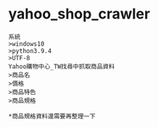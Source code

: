 # yahoo_shop_crawler
    系統
    >windows10
    >python3.9.4
    >UTF-8
    Yahoo購物中心_TW找尋中抓取商品資料
    >商品名
    >價格
    >商品特色
    >商品規格
    
    *商品規格資料還需要再整理一下
